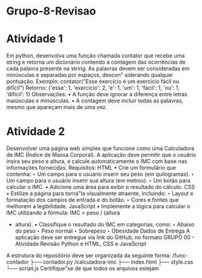 # Grupo-8-Revisao

# Atividade 1
Em python, desenvolva uma função chamada contator que recebe uma string e retorna
um dicionário contendo a contagem das ocorrências de cada palavra presente na string.
As palavras devem ser consideradas em minúsculas e separadas por espaços, descon"
siderando qualquer pontuação.
Exemplo:
contator("Esse exercício é um exercício fácil ou difícil")
Retorno:
{'esse': 1, 'exercício': 2, 'é': 1, 'um': 1, 'fácil': 1, 'ou': 1, 'difícil': 1}
Observações:
• A função deve ignorar a diferença entre letras maiúsculas e minúsculas.
• A contagem deve incluir todas as palavras, mesmo que apareçam mais de uma vez.


# Atividade 2
Desenvolver uma página web simples que funcione como uma Calculadora de IMC (Índice
de Massa Corporal). A aplicação deve permitir que o usuário insira seu peso e altura, e
calcule automaticamente o IMC com base nas informações fornecidas.
Requisitos:
HTML
• Crie um formulário que contenha:
‣ Um campo para o usuário inserir seu peso (em quilogramas).
‣ Um campo para o usuário inserir sua altura (em metros).
‣ Um botão para calcular o IMC.
• Adicione uma área para exibir o resultado do cálculo.
CSS
• Estilize a página para torná"la visualmente atraente, incluindo:
‣ Layout e formatação dos campos de entrada e do botão.
‣ Cores e fontes que melhorem a legibilidade.
JavaScript
• Implemente a lógica para calcular o IMC utilizando a fórmula: IMC = peso / (altura
* altura).
• Classifique o resultado do IMC em categorias, como:
‣ Abaixo do peso
‣ Peso normal
‣ Sobrepeso
‣ Obesidade
Dados de Entrega
A aplicação deve ser entregue via link do GitHub, no formato GRUPO 00 - Atividade Revisão
Python e HTML, CSS e JavaScript


A estrutura do repositório deve ser organizada da seguinte forma:
/func-contador
├── contador.py
/calculadora-imc
├── index.html
├── style.css
└── script.js
Certifique"se de que todos os arquivos estejam
